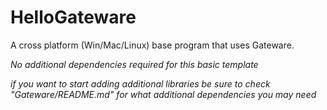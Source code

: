 # HelloGateware

A cross platform (Win/Mac/Linux) base program that uses Gateware. 

*No additional dependencies required for this basic template*

*if you want to start adding additional libraries be sure to check 
"Gateware/README.md" for what additional dependencies you may need*


